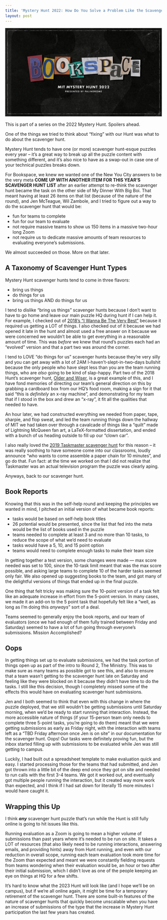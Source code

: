 ```yaml
---
title: 'Mystery Hunt 2022: How Do You Solve a Problem Like the Scavenger Hunt?'
layout: post
---
```

<p align="center"><img src="/wp-content/uploads/2022/01/bookspace2-1024x576.png"></p>
This is part of a series on the 2022 Mystery Hunt. Spoilers ahead.

One of the things we tried to think about “fixing” with our Hunt was what to do about the scavenger hunt.

Mystery Hunt tends to have one (or more) scavenger hunt-esque puzzles every year – it’s a great way to break up all the puzzle content with something different, and it’s also nice to have as a swap-out in case one of your technical puzzles breaks down.

For Bookspace, we knew we wanted one of the New You City answers to be the very meta **COME UP WITH ANOTHER ITEM FOR THIS YEAR’S SCAVENGER HUNT LIST** after an earlier attempt to re-think the scavenger hunt became the task on the other side of My Dinner With Big Boi. That meant having at least 26 items on that list (because of the nature of the round), and Jen McTeague, Wil Zambole, and I tried to figure out a way to do the scavenger hunt that would be:

- fun for teams to complete
- fun for our team to evaluate
- not require massive teams to show us 150 items in a massive two-hour long Zoom
- not require us to dedicate massive amounts of team resources to evaluating everyone’s submissions.

We almost succeeded on those. More on that later.

## A Taxonomy of Scavenger Hunt Types

Mystery Hunt scavenger hunts tend to come in three flavors:

- bring us things
- do things for us
- bring us things AND do things for us

I tend to dislike “bring us things” scavenger hunts because I don’t want to have to go home and leave our main puzzle HQ during hunt if I can help it. For example, I checked out of [2018’s “I Wanna Be The Very Best”](http://puzzles.mit.edu/2018/full/puzzle/i_wanna_be_the_very_best.html) because it required us getting a LOT of things. I also checked out of it because we had opened it late in the hunt and almost used a free answer on it because we were concerned we wouldn’t be able to get everything in a reasonable amount of time. This was *before* we knew that round’s puzzles each had an “evolved” version and that a part two was around the corner.

I tend to LOVE “do things for us” scavenger hunts because they’re very silly and you can get away with a lot of 2AM I-haven’t-slept-in-two-days bullshit because the only people who have slept less than you are the team running things, who are *also* going to be kind of slap-happy. Part two of the 2018 Hunt’s scavenger hunt, [Older and Wiser](http://puzzles.mit.edu/2018/full/puzzle/older_and_wiser.html), is a great example of this, and I have fond memories of directing our team’s general direction on this by grabbing a cardboard box from our HQ’s food room, making a sign for it that said “this is *definitely* an x-ray machine”, and demonstrating for my team that if I stood in the box and drew an “x-ray”, it fit all the qualities that needed to have.

An hour later, we had constructed everything we needed from paper, tape, sharpie, and flop sweat, and led the team running things down the hallway of MIT we had taken over through a cavalcade of things like a “quilt” made of Lightning McQueen fan art, a LaTeX-formatted dissertation, and ended with a bunch of us heading outside to fill up our “clown car”.

I also really loved the [2019 Taskmaster scavenger hunt](https://puzzles.mit.edu/2019/puzzle/taskmaster.html) for this reason – it was really soothing to have someone come into our classrooms, loudly announce “who wants to come assemble a paper chain for 10 minutes”, and go do that. Fun fact: at the time we worked on that I did not realize that Taskmaster was an actual television program the puzzle was clearly aping.

Anyways, back to our scavenger hunt.

## Book Reports

Knowing that this was in the self-help round and keeping the principles we wanted in mind, I pitched an initial version of what became book reports:

- tasks would be based on self-help book titles
- 26 potential would be presented, since the list that fed into the meta would be the list of books used in the puzzle
- teams needed to complete at least 3 and no more than 10 tasks, to reduce the scope of what we’d need to evaluate
- tasks would have a 5, 10, and 15 point option
- teams would need to complete enough tasks to make their team size

In getting together a test version, some changes were made — max score needed was set to 100, since the 10-task limit meant that was the max score possible, and asking large teams to complete 10 of the harder tasks seemed only fair. We also opened up suggesting books to the team, and got many of the delightful versions of things that ended up in the final puzzle.

One thing that felt tricky was making sure the 10-point version of a task felt like an adequate increase in effort from the 5-point version. In many cases, we made it an add-on to the 5 point task that hopefully felt like a “well, as long as I’m doing this *anyways*” sort of a deal.

Teams seemed to generally enjoy the book reports, and our team of evaluators (once we had enough of them fully trained between Friday and Saturday) seemed to have a lot of fun going through everyone’s submissions. Mission Accomplished?

## Oops

In getting things set up to evaluate submissions, we had the task portion of things open up as part of the intro to Round 2, The Ministry. This was to make sure as many teams as possible got to see this, and also to ensure that a team wasn’t getting to the scavenger hunt late on Saturday and feeling like they were blocked on it because they didn’t have time to do the tasks. I still like this decision, though I completely missed some of the effects this would have on evaluating scavenger hunt submissions.

Jen and I both seemed to think that even with this change in where the puzzle deployed, that we still wouldn’t be getting submissions until Saturday morning, when we’d be ready to start running that interaction. Instead, the more accessible nature of things (if your 15-person team only needs to complete three 5-point tasks, you’re going to do them) meant that we were getting submissions as early as Friday night, with the interaction with teams left as a “TBD Friday afternoon once Jen is on site” in our documentation for the scavenger hunt. Oops! Our tasks were definitely proving fun, but the inbox started filling up with submissions to be evaluated while Jen was still getting to campus.

Luckily, I had built out a spreadsheet template to make evaluation quick and easy. I started processing those for the teams that had submitted, and Jen got thrown into a little bit of the deep end once they got on site and needed to run calls with the first 3-4 teams. We got it worked out, and eventually got multiple people running the interaction, but it created way more work than expected, and I think if I had sat down for literally 15 more minutes I would have caught it.

## Wrapping this Up

I think ***any*** scavenger hunt puzzle that’s run while the Hunt is still fully online is going to hit issues like this.

Running evaluation as a Zoom is going to mean a higher volume of submissions than past years where it’s needed to be run on site. It takes a LOT of resources (that also likely need to be running interactions, answering emails, and providing hints) away from Hunt running, and even with our reduction in overall scope, running each team evaluation took more time for the Zoom than expected and meant we were constantly fielding requests from teams wondering when their evaluation would be, an hour or two after their initial submission, which I didn’t love as one of the people keeping an eye on things at HQ for a few shifts.

It’s hard to know what the 2023 Hunt will look like (and I hope we’ll be on campus), but if we’re all online again, it might be time for a temporary retirement of the scavenger hunt. There are some built-in features of the nature of scavenger hunts that quickly become unscalable when you have an increase of submissions of the type that the increase in Mystery Hunt participation the last few years has created.